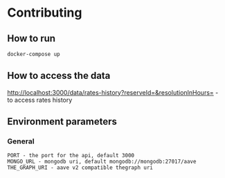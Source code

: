 # Contributing

## How to run

```bash
docker-compose up
```

## How to access the data

[http://localhost:3000/data/rates-history?reserveId=<reserveId>&resolutionInHours=<resolution>](http://localhost:3000/data/rates-history?reserveId=0x0d500b1d8e8ef31e21c99d1db9a6444d3adf12700xd05e3e715d945b59290df0ae8ef85c1bdb684744&resolutionInHours=6) - to access rates history

## Environment parameters

### General

    PORT - the port for the api, default 3000
    MONGO_URL - mongodb uri, default mongodb://mongodb:27017/aave
    THE_GRAPH_URI - aave v2 compatible thegraph uri
